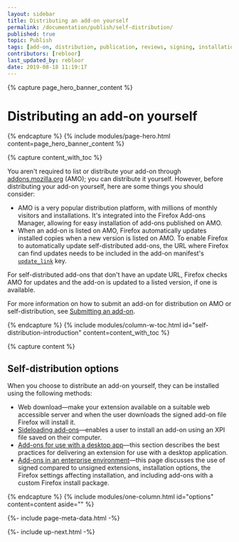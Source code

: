 ```yaml
---
layout: sidebar
title: Distributing an add-on yourself
permalink: /documentation/publish/self-distribution/
published: true
topic: Publish
tags: [add-on, distribution, publication, reviews, signing, installation]
contributors: [rebloor]
last_updated_by: rebloor
date: 2019-08-18 11:19:17
---
```


<!-- Page Hero Banner -->

{% capture page_hero_banner_content %}

# Distributing an add-on yourself

{% endcapture %}
{% include modules/page-hero.html
	content=page_hero_banner_content
%}

<!-- END: Page Hero Banner -->

<!-- Content with Table of Contents Module -->

{% capture content_with_toc %}

You aren't required to list or distribute your add-on through [addons.mozilla.org](https://addons.mozilla.org) (AMO); you can distribute it yourself. However, before distributing your add-on yourself, here are some things you should consider:

- AMO is a very popular distribution platform, with millions of monthly visitors and installations. It's integrated into the Firefox Add-ons Manager, allowing for easy installation of add-ons published on AMO.
- When an add-on is listed on AMO, Firefox automatically updates installed copies when a new version is listed on AMO. To enable Firefox to automatically update self-distributed add-ons, the URL where Firefox can find updates needs to be included in the add-on manifest's [`update_link`](https://developer.mozilla.org/Add-ons/Updates) key.

For self-distributed add-ons that don't have an update URL, Firefox checks AMO for updates and the add-on is updated to a listed version, if one is available.

For more information on how to submit an add-on for distribution on AMO or self-distribution, see [Submitting an add-on](/documentation/publish/submitting-an-add-on/).

{% endcapture %}
{% include modules/column-w-toc.html
	id="self-distribution-introduction"
	content=content_with_toc
%}

<!-- END: Content with Table of Contents -->

<!-- Single Column Body Module -->

{% capture content %}

## Self-distribution options

When you choose to distribute an add-on yourself, they can be installed using the following methods:

- Web download—make your extension available on a suitable web accessible server and when the user downloads the signed add-on file Firefox will install it.
- [Sideloading add-ons](/documentation/publish/distribute-sideloading/)—enables a user to install an add-on using an XPI file saved on their computer.
- [Add-ons for use with a desktop app](/documentation/publish/distribute-for-desktop-apps/)—this section describes the best practices for delivering an extension for use with a desktop application.
- [Add-ons in an enterprise environment](/documentation/enterprise/enterprise-distribution/)—this page discusses the use of signed compared to unsigned extensions, installation options, the Firefox settings affecting installation, and including add-ons with a custom Firefox install package.

{% endcapture %}
{% include modules/one-column.html
  id="options"
  content=content
  aside=""
%}

<!-- END: Single Column Body Module -->

<!-- Meta Data -->

{%- include page-meta-data.html -%}

<!-- END: Meta Data -->

<!-- Up Next -->

{%- include up-next.html -%}

<!-- END: Up Next -->
